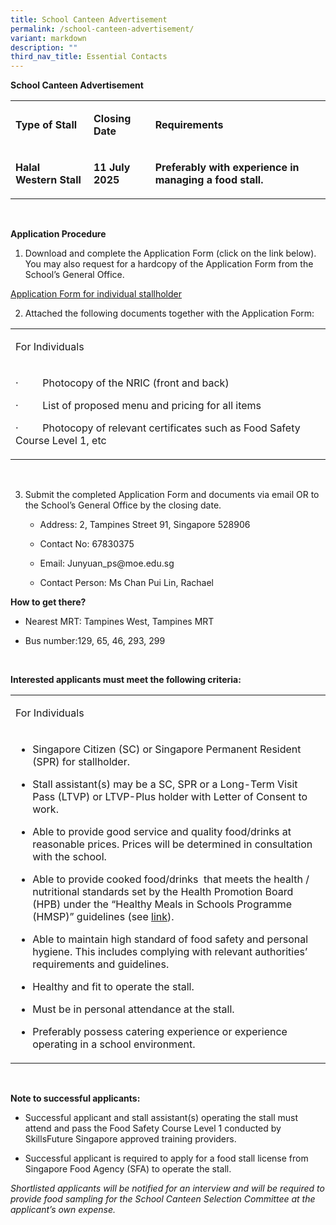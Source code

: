 ```yaml
---
title: School Canteen Advertisement
permalink: /school-canteen-advertisement/
variant: markdown
description: ""
third_nav_title: Essential Contacts
---
```

<p><strong>School Canteen Advertisement</strong>
</p>
<table style="minWidth: 75px">
<colgroup>
<col>
<col>
<col>
</colgroup>
<tbody>
<tr>
<td rowspan="1" colspan="1">
<p><strong>Type of Stall</strong>
</p>
</td>
<td rowspan="1" colspan="1">
<p><strong>Closing Date</strong>
</p>
</td>
<td rowspan="1" colspan="1">
<p><strong>Requirements</strong>
</p>
</td>
</tr>
<tr>
<td rowspan="1" colspan="1">
<p><strong>Halal Western Stall</strong>
</p>
</td>
<td rowspan="1" colspan="1">
<p><strong>11 July 2025</strong>
</p>
</td>
<td rowspan="1" colspan="1">
<p><strong>Preferably with experience in managing a food stall.</strong>
</p>
</td>
</tr>
</tbody>
</table>
<p><strong>&nbsp;</strong>
</p>
<p><strong>Application Procedure</strong>
</p>
<ol data-tight="true" class="tight">
<li>
<p>Download and complete the Application Form (click on the link below).
You may also request for a hardcopy of the Application Form from the School’s
General Office.</p>
</li>
</ol>
<p> <a href="https://schadmsvc.moe.gov.sg/files/appexistingsch.pdf" rel="noopener noreferrer nofollow" target="https://schadmsvc.moe.gov.sg/files/appexistingsch.pdf">Application Form for individual stallholder</a>
<a href="#_msocom_1" class="msocomanchor" rel="noopener noreferrer nofollow" target="_blank"></a>&nbsp;</p>
<ol start="2" data-tight="true" class="tight">
<li>
<p>Attached the following documents together with the Application Form:</p>
</li>
</ol>
<table style="minWidth: 25px">
<colgroup>
<col>
</colgroup>
<tbody>
<tr>
<td rowspan="1" colspan="1">
<p>For Individuals</p>
</td>
</tr>
<tr>
<td rowspan="1" colspan="1">
<p>·&nbsp;&nbsp;&nbsp;&nbsp;&nbsp;&nbsp;&nbsp;&nbsp; Photocopy of the NRIC
(front and back)</p>
<p>·&nbsp;&nbsp;&nbsp;&nbsp;&nbsp;&nbsp;&nbsp;&nbsp; List of proposed menu
and pricing for all items</p>
<p>·&nbsp;&nbsp;&nbsp;&nbsp;&nbsp;&nbsp;&nbsp;&nbsp; Photocopy of relevant
certificates such as Food Safety Course Level 1, etc</p>
</td>
</tr>
</tbody>
</table>
<p>&nbsp;</p>
<ol start="3" data-tight="true" class="tight">
<li>
<p>Submit the completed Application Form and documents via email OR to the
School’s General Office by the closing date.</p>
<ul data-tight="true" class="tight">
<li>
<p>Address: 2, Tampines Street 91, Singapore 528906
</p>
</li>
<li>
<p>Contact No: 67830375</p>
</li>
<li>
<p>Email: <a rel="noopener noreferrer nofollow" target="mailto:junyuan_ps@moe.edu.sg">Junyuan_ps@moe.edu.sg</a>
</p>
</li>
<li>
<p>Contact Person: Ms Chan Pui Lin, Rachael</p>
</li>
</ul>
</li>
</ol>
<p><strong>How to get there?</strong>
</p>
<ul data-tight="true" class="tight">
<li>
<p>Nearest MRT: Tampines West, Tampines MRT
</p>
</li>
<li>
<p>Bus number:129, 65, 46, 293, 299</p>
</li>
</ul>
<p><strong>&nbsp;</strong>
</p>
<p><strong>Interested applicants must meet the following criteria:</strong>
</p>
<table style="minWidth: 25px">
<colgroup>
<col>
</colgroup>
<tbody>
<tr>
<td rowspan="1" colspan="1">
<p>For Individuals</p>
</td>
</tr>
<tr>
<td rowspan="1" colspan="1">
<ul data-tight="true" class="tight">
<li>
<p>Singapore Citizen (SC) or Singapore Permanent Resident (SPR) for stallholder.</p>
</li>
<li>
<p>Stall assistant(s) may be a SC, SPR or a Long-Term Visit Pass (LTVP) or
LTVP-Plus holder with Letter of Consent to work.</p>
</li>
<li>
<p>Able to provide good service and quality food/drinks at reasonable prices.
Prices will be determined in consultation with the school.</p>
</li>
<li>
<p>Able to provide cooked food/drinks&nbsp; that meets the health / nutritional
standards set by the Health Promotion Board (HPB) under the “Healthy Meals
in Schools Programme (HMSP)” guidelines (see&nbsp;<a href="https://www.hpb.gov.sg/schools/school-programmes/healthy-meals-in-schools-programme" rel="noopener noreferrer nofollow" target="_blank">link</a>).</p>
</li>
<li>
<p>Able to maintain high standard of food safety and personal hygiene. This
includes complying with relevant authorities’ requirements and guidelines.</p>
</li>
<li>
<p>Healthy and fit to operate the stall.</p>
</li>
<li>
<p>Must be in personal attendance at the stall.</p>
</li>
<li>
<p>Preferably possess catering experience or experience operating in a school
environment.</p>
</li>
</ul>
</td>
</tr>
</tbody>
</table>
<p><strong>&nbsp;</strong>
</p>
<p><strong>Note to successful applicants:</strong>
</p>
<ul data-tight="true" class="tight">
<li>
<p>Successful applicant and stall assistant(s) operating the stall must attend
and pass the Food Safety Course Level 1 conducted by SkillsFuture Singapore
approved training providers.</p>
</li>
<li>
<p>Successful applicant is required to apply for a food stall license from
Singapore Food Agency (SFA) to operate the stall.</p>
</li>
</ul>
<p><em>Shortlisted applicants will be notified for an interview and will be required to provide food sampling for the School Canteen Selection Committee at the applicant’s own expense.</em>
</p>